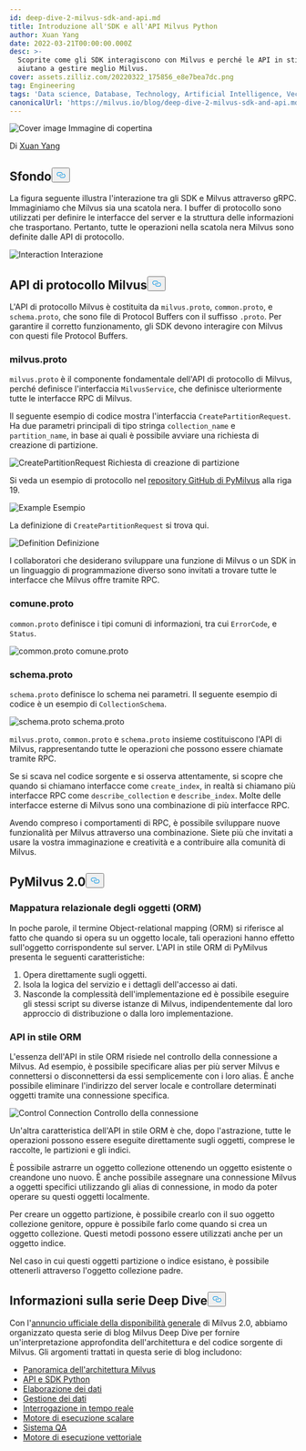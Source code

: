 ```yaml
---
id: deep-dive-2-milvus-sdk-and-api.md
title: Introduzione all'SDK e all'API Milvus Python
author: Xuan Yang
date: 2022-03-21T00:00:00.000Z
desc: >-
  Scoprite come gli SDK interagiscono con Milvus e perché le API in stile ORM vi
  aiutano a gestire meglio Milvus.
cover: assets.zilliz.com/20220322_175856_e8e7bea7dc.png
tag: Engineering
tags: 'Data science, Database, Technology, Artificial Intelligence, Vector Management'
canonicalUrl: 'https://milvus.io/blog/deep-dive-2-milvus-sdk-and-api.md'
---
```

<p>
  
   <span class="img-wrapper"> <img translate="no" src="https://assets.zilliz.com/20220322_175856_e8e7bea7dc.png" alt="Cover image" class="doc-image" id="cover-image" />
   </span> <span class="img-wrapper"> <span>Immagine di copertina</span> </span></p>
<p>Di <a href="https://github.com/XuanYang-cn">Xuan Yang</a></p>
<h2 id="Background" class="common-anchor-header">Sfondo<button data-href="#Background" class="anchor-icon" translate="no">
      <svg translate="no"
        aria-hidden="true"
        focusable="false"
        height="20"
        version="1.1"
        viewBox="0 0 16 16"
        width="16"
      >
        <path
          fill="#0092E4"
          fill-rule="evenodd"
          d="M4 9h1v1H4c-1.5 0-3-1.69-3-3.5S2.55 3 4 3h4c1.45 0 3 1.69 3 3.5 0 1.41-.91 2.72-2 3.25V8.59c.58-.45 1-1.27 1-2.09C10 5.22 8.98 4 8 4H4c-.98 0-2 1.22-2 2.5S3 9 4 9zm9-3h-1v1h1c1 0 2 1.22 2 2.5S13.98 12 13 12H9c-.98 0-2-1.22-2-2.5 0-.83.42-1.64 1-2.09V6.25c-1.09.53-2 1.84-2 3.25C6 11.31 7.55 13 9 13h4c1.45 0 3-1.69 3-3.5S14.5 6 13 6z"
        ></path>
      </svg>
    </button></h2><p>La figura seguente illustra l'interazione tra gli SDK e Milvus attraverso gRPC. Immaginiamo che Milvus sia una scatola nera. I buffer di protocollo sono utilizzati per definire le interfacce del server e la struttura delle informazioni che trasportano. Pertanto, tutte le operazioni nella scatola nera Milvus sono definite dalle API di protocollo.</p>
<p>
  
   <span class="img-wrapper"> <img translate="no" src="https://assets.zilliz.com/SDK_10c9673111.png" alt="Interaction" class="doc-image" id="interaction" />
   </span> <span class="img-wrapper"> <span>Interazione</span> </span></p>
<h2 id="Milvus-Protocol-API" class="common-anchor-header">API di protocollo Milvus<button data-href="#Milvus-Protocol-API" class="anchor-icon" translate="no">
      <svg translate="no"
        aria-hidden="true"
        focusable="false"
        height="20"
        version="1.1"
        viewBox="0 0 16 16"
        width="16"
      >
        <path
          fill="#0092E4"
          fill-rule="evenodd"
          d="M4 9h1v1H4c-1.5 0-3-1.69-3-3.5S2.55 3 4 3h4c1.45 0 3 1.69 3 3.5 0 1.41-.91 2.72-2 3.25V8.59c.58-.45 1-1.27 1-2.09C10 5.22 8.98 4 8 4H4c-.98 0-2 1.22-2 2.5S3 9 4 9zm9-3h-1v1h1c1 0 2 1.22 2 2.5S13.98 12 13 12H9c-.98 0-2-1.22-2-2.5 0-.83.42-1.64 1-2.09V6.25c-1.09.53-2 1.84-2 3.25C6 11.31 7.55 13 9 13h4c1.45 0 3-1.69 3-3.5S14.5 6 13 6z"
        ></path>
      </svg>
    </button></h2><p>L'API di protocollo Milvus è costituita da <code translate="no">milvus.proto</code>, <code translate="no">common.proto</code>, e <code translate="no">schema.proto</code>, che sono file di Protocol Buffers con il suffisso <code translate="no">.proto</code>. Per garantire il corretto funzionamento, gli SDK devono interagire con Milvus con questi file Protocol Buffers.</p>
<h3 id="milvusproto" class="common-anchor-header">milvus.proto</h3><p><code translate="no">milvus.proto</code> è il componente fondamentale dell'API di protocollo di Milvus, perché definisce l'interfaccia <code translate="no">MilvusService</code>, che definisce ulteriormente tutte le interfacce RPC di Milvus.</p>
<p>Il seguente esempio di codice mostra l'interfaccia <code translate="no">CreatePartitionRequest</code>. Ha due parametri principali di tipo stringa <code translate="no">collection_name</code> e <code translate="no">partition_name</code>, in base ai quali è possibile avviare una richiesta di creazione di partizione.</p>
<p>
  
   <span class="img-wrapper"> <img translate="no" src="https://assets.zilliz.com/code_d5f034d58d.png" alt="CreatePartitionRequest" class="doc-image" id="createpartitionrequest" />
   </span> <span class="img-wrapper"> <span>Richiesta di creazione di partizione</span> </span></p>
<p>Si veda un esempio di protocollo nel <a href="https://github.com/milvus-io/milvus-proto/blob/44f59db22b27cc55e4168c8e53b6e781c010a713/proto/milvus.proto">repository GitHub di PyMilvus</a> alla riga 19.</p>
<p>
  
   <span class="img-wrapper"> <img translate="no" src="https://assets.zilliz.com/create_partition_938691f07f.png" alt="Example" class="doc-image" id="example" />
   </span> <span class="img-wrapper"> <span>Esempio</span> </span></p>
<p>La definizione di <code translate="no">CreatePartitionRequest</code> si trova qui.</p>
<p>
  
   <span class="img-wrapper"> <img translate="no" src="https://assets.zilliz.com/20220321_112254_4ec4f35bd3.png" alt="Definition" class="doc-image" id="definition" />
   </span> <span class="img-wrapper"> <span>Definizione</span> </span></p>
<p>I collaboratori che desiderano sviluppare una funzione di Milvus o un SDK in un linguaggio di programmazione diverso sono invitati a trovare tutte le interfacce che Milvus offre tramite RPC.</p>
<h3 id="commonproto" class="common-anchor-header">comune.proto</h3><p><code translate="no">common.proto</code> definisce i tipi comuni di informazioni, tra cui <code translate="no">ErrorCode</code>, e <code translate="no">Status</code>.</p>
<p>
  
   <span class="img-wrapper"> <img translate="no" src="https://assets.zilliz.com/20220321_112303_eaafc432a8.png" alt="common.proto" class="doc-image" id="common.proto" />
   </span> <span class="img-wrapper"> <span>comune.proto</span> </span></p>
<h3 id="schemaproto" class="common-anchor-header">schema.proto</h3><p><code translate="no">schema.proto</code> definisce lo schema nei parametri. Il seguente esempio di codice è un esempio di <code translate="no">CollectionSchema</code>.</p>
<p>
  
   <span class="img-wrapper"> <img translate="no" src="https://assets.zilliz.com/20220321_112313_df4ebe36e7.png" alt="schema.proto" class="doc-image" id="schema.proto" />
   </span> <span class="img-wrapper"> <span>schema.proto</span> </span></p>
<p><code translate="no">milvus.proto</code>, <code translate="no">common.proto</code> e <code translate="no">schema.proto</code> insieme costituiscono l'API di Milvus, rappresentando tutte le operazioni che possono essere chiamate tramite RPC.</p>
<p>Se si scava nel codice sorgente e si osserva attentamente, si scopre che quando si chiamano interfacce come <code translate="no">create_index</code>, in realtà si chiamano più interfacce RPC come <code translate="no">describe_collection</code> e <code translate="no">describe_index</code>. Molte delle interfacce esterne di Milvus sono una combinazione di più interfacce RPC.</p>
<p>Avendo compreso i comportamenti di RPC, è possibile sviluppare nuove funzionalità per Milvus attraverso una combinazione. Siete più che invitati a usare la vostra immaginazione e creatività e a contribuire alla comunità di Milvus.</p>
<h2 id="PyMilvus-20" class="common-anchor-header">PyMilvus 2.0<button data-href="#PyMilvus-20" class="anchor-icon" translate="no">
      <svg translate="no"
        aria-hidden="true"
        focusable="false"
        height="20"
        version="1.1"
        viewBox="0 0 16 16"
        width="16"
      >
        <path
          fill="#0092E4"
          fill-rule="evenodd"
          d="M4 9h1v1H4c-1.5 0-3-1.69-3-3.5S2.55 3 4 3h4c1.45 0 3 1.69 3 3.5 0 1.41-.91 2.72-2 3.25V8.59c.58-.45 1-1.27 1-2.09C10 5.22 8.98 4 8 4H4c-.98 0-2 1.22-2 2.5S3 9 4 9zm9-3h-1v1h1c1 0 2 1.22 2 2.5S13.98 12 13 12H9c-.98 0-2-1.22-2-2.5 0-.83.42-1.64 1-2.09V6.25c-1.09.53-2 1.84-2 3.25C6 11.31 7.55 13 9 13h4c1.45 0 3-1.69 3-3.5S14.5 6 13 6z"
        ></path>
      </svg>
    </button></h2><h3 id="Object-relational-mapping-ORM" class="common-anchor-header">Mappatura relazionale degli oggetti (ORM)</h3><p>In poche parole, il termine Object-relational mapping (ORM) si riferisce al fatto che quando si opera su un oggetto locale, tali operazioni hanno effetto sull'oggetto corrispondente sul server. L'API in stile ORM di PyMilvus presenta le seguenti caratteristiche:</p>
<ol>
<li>Opera direttamente sugli oggetti.</li>
<li>Isola la logica del servizio e i dettagli dell'accesso ai dati.</li>
<li>Nasconde la complessità dell'implementazione ed è possibile eseguire gli stessi script su diverse istanze di Milvus, indipendentemente dal loro approccio di distribuzione o dalla loro implementazione.</li>
</ol>
<h3 id="ORM-style-API" class="common-anchor-header">API in stile ORM</h3><p>L'essenza dell'API in stile ORM risiede nel controllo della connessione a Milvus. Ad esempio, è possibile specificare alias per più server Milvus e connettersi o disconnettersi da essi semplicemente con i loro alias. È anche possibile eliminare l'indirizzo del server locale e controllare determinati oggetti tramite una connessione specifica.</p>
<p>
  
   <span class="img-wrapper"> <img translate="no" src="https://assets.zilliz.com/20220321_112320_d5ff08a582.png" alt="Control Connection" class="doc-image" id="control-connection" />
   </span> <span class="img-wrapper"> <span>Controllo della connessione</span> </span></p>
<p>Un'altra caratteristica dell'API in stile ORM è che, dopo l'astrazione, tutte le operazioni possono essere eseguite direttamente sugli oggetti, comprese le raccolte, le partizioni e gli indici.</p>
<p>È possibile astrarre un oggetto collezione ottenendo un oggetto esistente o creandone uno nuovo. È anche possibile assegnare una connessione Milvus a oggetti specifici utilizzando gli alias di connessione, in modo da poter operare su questi oggetti localmente.</p>
<p>Per creare un oggetto partizione, è possibile crearlo con il suo oggetto collezione genitore, oppure è possibile farlo come quando si crea un oggetto collezione. Questi metodi possono essere utilizzati anche per un oggetto indice.</p>
<p>Nel caso in cui questi oggetti partizione o indice esistano, è possibile ottenerli attraverso l'oggetto collezione padre.</p>
<h2 id="About-the-Deep-Dive-Series" class="common-anchor-header">Informazioni sulla serie Deep Dive<button data-href="#About-the-Deep-Dive-Series" class="anchor-icon" translate="no">
      <svg translate="no"
        aria-hidden="true"
        focusable="false"
        height="20"
        version="1.1"
        viewBox="0 0 16 16"
        width="16"
      >
        <path
          fill="#0092E4"
          fill-rule="evenodd"
          d="M4 9h1v1H4c-1.5 0-3-1.69-3-3.5S2.55 3 4 3h4c1.45 0 3 1.69 3 3.5 0 1.41-.91 2.72-2 3.25V8.59c.58-.45 1-1.27 1-2.09C10 5.22 8.98 4 8 4H4c-.98 0-2 1.22-2 2.5S3 9 4 9zm9-3h-1v1h1c1 0 2 1.22 2 2.5S13.98 12 13 12H9c-.98 0-2-1.22-2-2.5 0-.83.42-1.64 1-2.09V6.25c-1.09.53-2 1.84-2 3.25C6 11.31 7.55 13 9 13h4c1.45 0 3-1.69 3-3.5S14.5 6 13 6z"
        ></path>
      </svg>
    </button></h2><p>Con l'<a href="https://milvus.io/blog/2022-1-25-annoucing-general-availability-of-milvus-2-0.md">annuncio ufficiale della disponibilità generale</a> di Milvus 2.0, abbiamo organizzato questa serie di blog Milvus Deep Dive per fornire un'interpretazione approfondita dell'architettura e del codice sorgente di Milvus. Gli argomenti trattati in questa serie di blog includono:</p>
<ul>
<li><a href="https://milvus.io/blog/deep-dive-1-milvus-architecture-overview.md">Panoramica dell'architettura Milvus</a></li>
<li><a href="https://milvus.io/blog/deep-dive-2-milvus-sdk-and-api.md">API e SDK Python</a></li>
<li><a href="https://milvus.io/blog/deep-dive-3-data-processing.md">Elaborazione dei dati</a></li>
<li><a href="https://milvus.io/blog/deep-dive-4-data-insertion-and-data-persistence.md">Gestione dei dati</a></li>
<li><a href="https://milvus.io/blog/deep-dive-5-real-time-query.md">Interrogazione in tempo reale</a></li>
<li><a href="https://milvus.io/blog/deep-dive-7-query-expression.md">Motore di esecuzione scalare</a></li>
<li><a href="https://milvus.io/blog/deep-dive-6-oss-qa.md">Sistema QA</a></li>
<li><a href="https://milvus.io/blog/deep-dive-8-knowhere.md">Motore di esecuzione vettoriale</a></li>
</ul>
